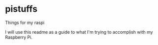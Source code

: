 # pistuffs
Things for my raspi

I will use this readme as a guide to what I'm trying to accomplish with my Raspberry Pi.
